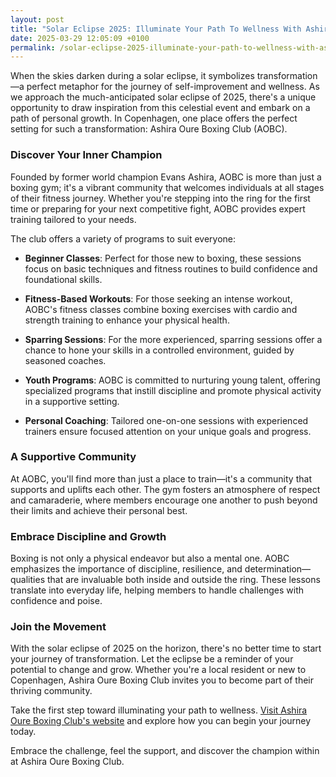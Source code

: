 ```yaml
---
layout: post
title: "Solar Eclipse 2025: Illuminate Your Path To Wellness With Ashira Oure Boxing Club"
date: 2025-03-29 12:05:09 +0100
permalink: /solar-eclipse-2025-illuminate-your-path-to-wellness-with-ashira-oure-boxing-club/
---
```



When the skies darken during a solar eclipse, it symbolizes transformation—a perfect metaphor for the journey of self-improvement and wellness. As we approach the much-anticipated solar eclipse of 2025, there's a unique opportunity to draw inspiration from this celestial event and embark on a path of personal growth. In Copenhagen, one place offers the perfect setting for such a transformation: Ashira Oure Boxing Club (AOBC).

### Discover Your Inner Champion

Founded by former world champion Evans Ashira, AOBC is more than just a boxing gym; it's a vibrant community that welcomes individuals at all stages of their fitness journey. Whether you're stepping into the ring for the first time or preparing for your next competitive fight, AOBC provides expert training tailored to your needs.

The club offers a variety of programs to suit everyone:

- **Beginner Classes**: Perfect for those new to boxing, these sessions focus on basic techniques and fitness routines to build confidence and foundational skills.
  
- **Fitness-Based Workouts**: For those seeking an intense workout, AOBC's fitness classes combine boxing exercises with cardio and strength training to enhance your physical health.
  
- **Sparring Sessions**: For the more experienced, sparring sessions offer a chance to hone your skills in a controlled environment, guided by seasoned coaches.
  
- **Youth Programs**: AOBC is committed to nurturing young talent, offering specialized programs that instill discipline and promote physical activity in a supportive setting.
  
- **Personal Coaching**: Tailored one-on-one sessions with experienced trainers ensure focused attention on your unique goals and progress.

### A Supportive Community

At AOBC, you'll find more than just a place to train—it's a community that supports and uplifts each other. The gym fosters an atmosphere of respect and camaraderie, where members encourage one another to push beyond their limits and achieve their personal best.

### Embrace Discipline and Growth

Boxing is not only a physical endeavor but also a mental one. AOBC emphasizes the importance of discipline, resilience, and determination—qualities that are invaluable both inside and outside the ring. These lessons translate into everyday life, helping members to handle challenges with confidence and poise.

### Join the Movement

With the solar eclipse of 2025 on the horizon, there's no better time to start your journey of transformation. Let the eclipse be a reminder of your potential to change and grow. Whether you're a local resident or new to Copenhagen, Ashira Oure Boxing Club invites you to become part of their thriving community.

Take the first step toward illuminating your path to wellness. [Visit Ashira Oure Boxing Club's website](https://www.ashiraoure.com/) and explore how you can begin your journey today.

Embrace the challenge, feel the support, and discover the champion within at Ashira Oure Boxing Club.